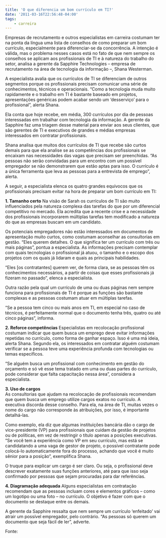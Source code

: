 ```yaml
---
title: 'O que diferencia um bom currículo em TI?'
date: '2011-03-16T22:56:48-04:00'
tags:
    - carreira
---
```


<div>Empresas de recrutamento e outros especialistas em carreira costumam ter na ponta da língua uma lista de conselhos de como preparar um bom currículo, especialmente para diferenciar-se da concorrência. A intenção é válida, mas o problema nesses casos está no fato de que nem sempre os conselhos se aplicam aos profissionais de TI e à natureza do trabalho do setor, analisa a gerente da Sapphire Technologies – empresa de recrutamento na área de tecnologia da informação –, Shana Westerman.

A especialista avalia que os currículos de TI se diferenciam de outros segmentos porque os profissionais precisam comunicar uma série de conhecimentos, técnicos e operacionais. “Como a tecnologia muda muito rapidamente e o trabalho em TI é bastante baseado em projetos, apresentações genéricas podem acabar sendo um ‘desserviço’ para o profissional”, alerta Shana.

Ela conta que hoje recebe, em média, 300 currículos por dia de pessoas interessadas em trabalhar com tecnologia da informação. A gerente da Sapphire faz uma triagem desse material para enviar aos seus clientes, que são gerentes de TI e executivos de grandes e médias empresas interessados em contratar profissionais.

Shana analisa que muitos dos currículos de TI que recebe são curtos demais para que ela analise se as competências dos profissionais se encaixam nas necessidades das vagas que precisam ser preenchidas. “As pessoas não serão convidadas para um encontro com um possível empregador se não demonstrarem que estão aptas para isso. O currículo é a única ferramenta que leva as pessoas para a entrevista de emprego”, alerta.

A seguir, a especialista elenca os quatro grandes equívocos que os profissionais precisam evitar na hora de preparar um bom currículo em TI:

**1. Tamanho certo** Na visão de Sarah os currículos de TI são muito influenciados pela natureza complexa das tarefas do que por um diferencial competitivo no mercado. Ela acredita que a recente crise e a necessidade dos profissionais incorporarem múltiplas tarefas tem modificado a natureza do que as empresas buscam em um candidato.

Os potenciais empregadores não estão interessados em documentos de apresentação muito curtos, como costumam aconselhar as consultorias em gestão. “Eles querem detalhes. O que significa ter um currículo com três ou mais páginas”, pontua a especialista. As informações precisam contemplar com quais tecnologias o profissional já atuou, o tamanho e o escopo dos projetos com os quais já lidaram e quais as principais habilidades.

“Eles \[os contratantes\] querem ver, de forma clara, se as pessoas têm os conhecimentos necessários, a partir de coisas que esses profissionais já fizeram no passado”, elenca a especialista.

Outra razão pela qual um currículo de uma ou duas páginas nem sempre funciona para profissionais de TI é porque as funções são bastante complexas e as pessoas costumam atuar em múltiplas tarefas.

“Se a pessoa tem cinco ou mais anos em TI, em especial no caso de técnicos, é perfeitamente normal que o documento tenha três, quatro ou até cinco páginas”, informa.

**2. Reforce competências** Especialistas em recolocação profissional costumam indicar que quem busca um emprego deve evitar informações repetidas no currículo, como forma de ganhar espaço. Isso é uma má ideia, alerta Shana. Segundo ela, os interessados em contratar alguém costumam verificar se a pessoa teve uma experiência profunda com tecnologias ou temas específicos.

“Se alguém busca um profissional com conhecimento em gestão do orçamento e só vê esse tema tratado em uma ou duas partes do currículo, pode considerar que falta capacitação nessa área”, considera a especialista.

**3. Uso de cargos**  
As consultorias que ajudam na recolocação de profissionais recomendam que quem busca um emprego utilize cargos exatos no currículo. A executiva discorda desse conselho. Para ela, na área de TI, muitas vezes o nome do cargo não corresponde às atribuições, por isso, é importante detalhá-las.

Como exemplo, ela diz que algumas instituições bancária dão o cargo de vice-presidente (VP) para profissionais que cuidam da gestão de projetos ou de políticas, em vez de restringir o título apenas a posições executivas. “Se você tem a experiência como VP em seu currículo, mas está se candidatando a uma vaga de gestor de projeto, o possível contratante pode colocá-lo automaticamente fora do processo, achando que você é muito sênior para a posição”, exemplifica Shana.

O truque para explicar um cargo é ser claro. Ou seja, o profissional deve descrever exatamente suas funções anteriores, até para que isso seja confirmado por pessoas que sejam procuradas para dar referências.

**4. Diagramação adequada** Alguns especialistas em contratação recomendam que as pessoas incluam cores e elementos gráficos – como um logotipo ou uma foto – no currículo. O objetivo é fazer com que o documento se destaque entre os demais.

A gerente da Sapphire ressalta que nem sempre um currículo ‘enfeitado’ vai atrair um possível empregador, pelo contrário. “As pessoas só querem um documento que seja fácil de ler”, adverte.

</div><div>Fonte: <http://idgnow.uol.com.br/carreira/2010/07/02/o-que-diferencia-um-bom-curriculo-em-ti/></div>
